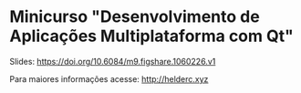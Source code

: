 Minicurso "Desenvolvimento de Aplicações Multiplataforma com Qt"
=====================

Slides: https://doi.org/10.6084/m9.figshare.1060226.v1

Para maiores informações acesse: http://helderc.xyz

